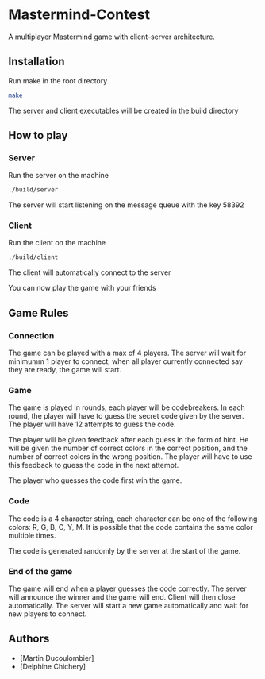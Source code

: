 # Mastermind-Contest
A multiplayer Mastermind game with client-server architecture.


## Installation
Run make in the root directory

```bash
make
```
The server and client executables will be created in the build directory

## How to play

### Server
Run the server on the machine
```bash
./build/server
```
The server will start listening on the message queue with the key 58392 

### Client
Run the client on the machine
```bash
./build/client
```
The client will automatically connect to the server

You can now play the game with your friends

## Game Rules

### Connection
The game can be played with a max of 4 players. The server will wait for minimumm 1 player to connect, when all player currently connected say they are ready, the game will start.

### Game
The game is played in rounds, each player will be codebreakers. In each round, the player will have to guess the secret code given by the server. The player will have 12 attempts to guess the code. 

The player will be given feedback after each guess in the form of hint. He will be given the number of correct colors in the correct position, and the number of correct colors in the wrong position. The player will have to use this feedback to guess the code in the next attempt.

The player who guesses the code first win the game.

### Code
The code is a 4 character string, each character can be one of the following colors: R, G, B, C, Y, M. It is possible that the code contains the same color multiple times.

The code is generated randomly by the server at the start of the game.

### End of the game
The game will end when a player guesses the code correctly. The server will announce the winner and the game will end. Client will then close automatically. The server will start a new game automatically and wait for new players to connect.

## Authors
- [Martin Ducoulombier]
- [Delphine Chichery]